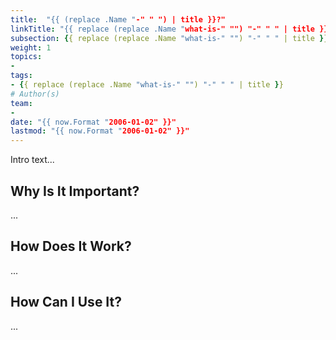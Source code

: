 ```yaml
---
title:  "{{ (replace .Name "-" " ") | title }}?"
linkTitle: "{{ replace (replace .Name "what-is-" "") "-" " " | title }}"
subsection: {{ replace (replace .Name "what-is-" "") "-" " " | title }}
weight: 1
topics:
- 
tags:
- {{ replace (replace .Name "what-is-" "") "-" " " | title }}
# Author(s)
team:
-
date: "{{ now.Format "2006-01-02" }}"
lastmod: "{{ now.Format "2006-01-02" }}"
---
```


Intro text...

## Why Is It Important? 

...

## How Does It Work? 

...

## How Can I Use It?

...